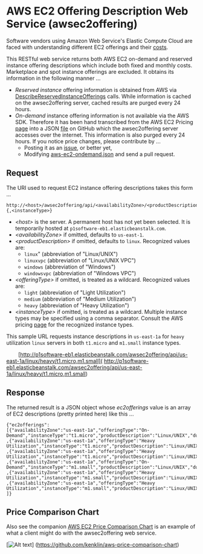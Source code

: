 AWS EC2 Offering Description Web Service (awsec2offering)
=========================================================
Software vendors using Amazon Web Service's Elastic Compute Cloud are faced with understanding different EC2 offerings and their [costs](http://aws.amazon.com/ec2/purchasing-options/reserved-instances/).

This RESTful web service returns both AWS EC2 on-demand and reserved instance offering descriptions which include both fixed and monthly costs.  Marketplace and spot instance offerings are excluded.  It obtains its information in the following manner ...
- *Reserved instance* offering information is obtained from AWS via [DescribeReservedInstanceOfferings](http://docs.aws.amazon.com/AWSEC2/latest/APIReference/ApiReference-query-DescribeReservedInstancesOfferings.html) calls.  While information is cached on the awsec2offering server, cached results are purged every 24 hours.
- *On-demand* instance offering information is not available via the AWS SDK.  Therefore it has been hand transcribed from the AWS EC2 Pricing [page](http://aws.amazon.com/ec2/pricing/) into a JSON [file](https://github.com/kenklin/awsec2offering/blob/master/src/main/resources/aws-ec2-ondemand.json) on GitHub which the awsec2offering server accesses over the internet.  This information is also purged every 24 hours.  If you notice  price changes, please contribute by ...
    - Posting it as an [issue](https://github.com/kenklin/awsec2offering/issues), or better yet,
    - Modifying  [aws-ec2-ondemand.json](https://github.com/kenklin/awsec2offering/blob/master/src/main/resources/aws-ec2-ondemand.json) and send a pull request.


Request
-------
The URI used to request EC2 instance offering descriptions takes this form ...

    http://<host>/awsec2offering/api/<availabilityZone>/<productDescription>/<offeringType>/<instanceType>{,<instanceType>}
    
- *&lt;host&gt;* is the server.  A permanent host has not yet been selected.  It is temporarily hosted at <code>p1software-eb1.elasticbeanstalk.com</code>.
- *&lt;availabilityZone&gt;* if omitted, defaults to <code>us-east-1</code>.
- *&lt;productDescription&gt;* if omitted, defaults to <code>linux</code>.  Recognized values are:
    - <code>linux</code>" (abbreviation of "Linux/UNIX")
    - <code>linuxvpc</code> (abbreviation of "Linux/UNIX VPC")
    - <code>windows</code> (abbreviation of "Windows")
    - <code>windowsvpc</code> (abbreviation of "Windows VPC")
- *&lt;offeringType&gt;* if omitted, is treated as a wildcard.  Recognized values are:
    - <code>light</code> (abbreviation of "Light Utilization")
    - <code>medium</code> (abbreviation of "Medium Utilization")
    - <code>heavy</code> (abbreviation of "Heavy Utilization")
- *&lt;instanceType&gt;* if omitted, is treated as a wildcard.  Multiple instance types may be specified using a comma separator.  Consult the AWS pricing [page](http://aws.amazon.com/ec2/pricing/) for the recognized instance types.

This sample URL requests instance descriptions in <code>us-east-1a</code> for <code>heavy</code> utilization <code>linux</code> servers in both <code>t1.micro</code> and <code>m1.small</code> instance types.

&nbsp;&nbsp;&nbsp;&nbsp;&nbsp;&nbsp;&nbsp;&nbsp;[http://p1software-eb1.elasticbeanstalk.com/awsec2offering/api/us-east-1a/linux/heavy/t1.micro,m1.small]( http://p1software-eb1.elasticbeanstalk.com/awsec2offering/api/us-east-1a/linux/heavy/t1.micro,m1.small)


Response
--------
The returned result is a JSON object whose *ec2offerings* value is an array of EC2 descriptions (pretty printed here) like this ...

    {"ec2offerings":
    [{"availabilityZone":"us-east-1a","offeringType":"On-Demand","instanceType":"t1.micro","productDescription":"Linux/UNIX","duration":0,"currencyCode":"USD","fixedPrice":0.0,"hourlyPrice":0.02}
    ,{"availabilityZone":"us-east-1a","offeringType":"Heavy Utilization","instanceType":"t1.micro","productDescription":"Linux/UNIX","duration":94608000,"currencyCode":"USD","fixedPrice":100.0,"hourlyPrice":0.0050}
    ,{"availabilityZone":"us-east-1a","offeringType":"Heavy Utilization","instanceType":"t1.micro","productDescription":"Linux/UNIX","duration":31536000,"currencyCode":"USD","fixedPrice":62.0,"hourlyPrice":0.0050}
    ,{"availabilityZone":"us-east-1a","offeringType":"On-Demand","instanceType":"m1.small","productDescription":"Linux/UNIX","duration":0,"currencyCode":"USD","fixedPrice":0.0,"hourlyPrice":0.06}
    ,{"availabilityZone":"us-east-1a","offeringType":"Heavy Utilization","instanceType":"m1.small","productDescription":"Linux/UNIX","duration":94608000,"currencyCode":"USD","fixedPrice":257.0,"hourlyPrice":0.012}
    ,{"availabilityZone":"us-east-1a","offeringType":"Heavy Utilization","instanceType":"m1.small","productDescription":"Linux/UNIX","duration":31536000,"currencyCode":"USD","fixedPrice":169.0,"hourlyPrice":0.014}
    ]}


Price Comparison Chart
----------------------
Also see the companion [AWS EC2 Price Comparison Chart](https://github.com/kenklin/aws-price-comparison-chart) is an example of what a client might do with the awsec2offering web service.

[![Alt text](https://raw2.github.com/kenklin/aws-price-comparison-chart/master/aws-price-comparison-chart-small.png)]
(https://github.com/kenklin/aws-price-comparison-chart)
